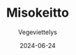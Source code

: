 ---
title: "Misokeitto"
image: "https://vegaanibotti.lauravuo.me/2024/06/2024-06-24_small.png"
date: 2024-06-24
receipt_url: "https://vegeviettelys.fi/misokeitto/"
author: "Vegeviettelys"
---